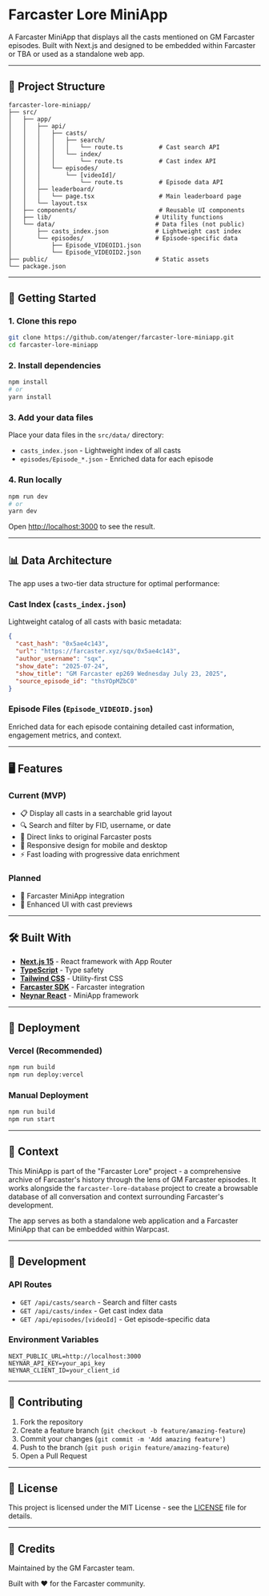 # Farcaster Lore MiniApp

A Farcaster MiniApp that displays all the casts mentioned on GM Farcaster episodes. Built with Next.js and designed to be embedded within Farcaster or TBA or used as a standalone web app.

---

## 🧱 Project Structure

```
farcaster-lore-miniapp/
├── src/
│   ├── app/
│   │   ├── api/
│   │   │   ├── casts/
│   │   │   │   ├── search/
│   │   │   │   │   └── route.ts          # Cast search API
│   │   │   │   └── index/
│   │   │   │       └── route.ts          # Cast index API
│   │   │   └── episodes/
│   │   │       └── [videoId]/
│   │   │           └── route.ts          # Episode data API
│   │   ├── leaderboard/
│   │   │   └── page.tsx                  # Main leaderboard page
│   │   └── layout.tsx
│   ├── components/                       # Reusable UI components
│   ├── lib/                             # Utility functions
│   └── data/                            # Data files (not public)
│       ├── casts_index.json             # Lightweight cast index
│       └── episodes/                    # Episode-specific data
│           ├── Episode_VIDEOID1.json
│           └── Episode_VIDEOID2.json
├── public/                              # Static assets
└── package.json
```

---

## 🚀 Getting Started

### 1. Clone this repo
```bash
git clone https://github.com/atenger/farcaster-lore-miniapp.git
cd farcaster-lore-miniapp
```

### 2. Install dependencies
```bash
npm install
# or
yarn install
```

### 3. Add your data files
Place your data files in the `src/data/` directory:

- `casts_index.json` - Lightweight index of all casts
- `episodes/Episode_*.json` - Enriched data for each episode

### 4. Run locally
```bash
npm run dev
# or
yarn dev
```

Open [http://localhost:3000](http://localhost:3000) to see the result.

---

## 📊 Data Architecture

The app uses a two-tier data structure for optimal performance:

### Cast Index (`casts_index.json`)
Lightweight catalog of all casts with basic metadata:
```json
{
  "cast_hash": "0x5ae4c143",
  "url": "https://farcaster.xyz/sqx/0x5ae4c143",
  "author_username": "sqx",
  "show_date": "2025-07-24",
  "show_title": "GM Farcaster ep269 Wednesday July 23, 2025",
  "source_episode_id": "thsYOpMZbC0"
}
```

### Episode Files (`Episode_VIDEOID.json`)
Enriched data for each episode containing detailed cast information, engagement metrics, and context.

---

## 🖥 Features

### Current (MVP)
- 📋 Display all casts in a searchable grid layout
- 🔍 Search and filter by FID, username, or date
- 🔗 Direct links to original Farcaster posts
- 📱 Responsive design for mobile and desktop
- ⚡ Fast loading with progressive data enrichment

### Planned
- 📱 Farcaster MiniApp integration
- 🎨 Enhanced UI with cast previews

---

## 🛠 Built With

- **[Next.js 15](https://nextjs.org/)** - React framework with App Router
- **[TypeScript](https://www.typescriptlang.org/)** - Type safety
- **[Tailwind CSS](https://tailwindcss.com/)** - Utility-first CSS
- **[Farcaster SDK](https://docs.farcaster.xyz/)** - Farcaster integration
- **[Neynar React](https://docs.neynar.com/)** - MiniApp framework

---

## 🚀 Deployment

### Vercel (Recommended)
```bash
npm run build
npm run deploy:vercel
```

### Manual Deployment
```bash
npm run build
npm run start
```

---

## 🧠 Context

This MiniApp is part of the "Farcaster Lore" project - a comprehensive archive of Farcaster's history through the lens of GM Farcaster episodes. It works alongside the `farcaster-lore-database` project to create a browsable database of all conversation and context surrounding Farcaster's development.

The app serves as both a standalone web application and a Farcaster MiniApp that can be embedded within Warpcast.

---

## 🔧 Development

### API Routes
- `GET /api/casts/search` - Search and filter casts
- `GET /api/casts/index` - Get cast index data
- `GET /api/episodes/[videoId]` - Get episode-specific data

### Environment Variables
```env
NEXT_PUBLIC_URL=http://localhost:3000
NEYNAR_API_KEY=your_api_key
NEYNAR_CLIENT_ID=your_client_id
```

---

## 🤝 Contributing

1. Fork the repository
2. Create a feature branch (`git checkout -b feature/amazing-feature`)
3. Commit your changes (`git commit -m 'Add amazing feature'`)
4. Push to the branch (`git push origin feature/amazing-feature`)
5. Open a Pull Request

---

## 📄 License

This project is licensed under the MIT License - see the [LICENSE](LICENSE) file for details.

---

## 🙏 Credits

Maintained by the GM Farcaster team.

Built with ❤️ for the Farcaster community.
